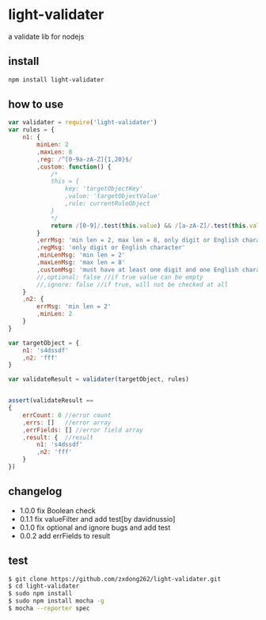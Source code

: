 # light-validater
a validate lib for nodejs

## install

```bash
npm install light-validater
```

## how to use

```javascript
var validater = require('light-validater')
var rules = {
    n1: {
        minLen: 2
        ,maxLen: 8
        ,reg: /^[0-9a-zA-Z]{1,20}$/
        ,custom: function() {
            /*
            this = {
                key: 'targetObjectKey'
                ,value: 'targetObjectValue'
                ,rule: currentRuleObject
            }
            */
            return /[0-9]/.test(this.value) && /[a-zA-Z]/.test(this.value)
        }
        ,errMsg: 'min len = 2, max len = 8, only digit or English charactor, must have at least one digit and one English character'
        ,regMsg: 'only digit or English character'
        ,minLenMsg: 'min len = 2'
        ,maxLenMsg: 'max len = 8'
        ,customMsg: 'must have at least one digit and one English character'
        //,optional: false //if true value can be empty
        //,ignore: false //if true, will not be checked at all
    }
    ,n2: {
        errMsg: 'min len = 2'
        ,minLen: 2
    }
}

var targetObject = {
    n1: 's4dssdf'
    ,n2: 'fff'
}

var validateResult = validater(targetObject, rules)


assert(validateResult ==
{
    errCount: 0 //error count
    ,errs: []   //error array
    ,errFields: [] //error field array
    ,result: {  //result
        n1: 's4dssdf'
        ,n2: 'fff'
    }
})


```

## changelog
- 1.0.0 fix Boolean check
- 0.1.1 fix valueFilter and add test[by davidnussio]
- 0.1.0 fix optional and ignore bugs and add test
- 0.0.2 add errFields to result

## test

```bash
$ git clone https://github.com/zxdong262/light-validater.git
$ cd light-validater
$ sudo npm install
$ sudo npm install mocha -g
$ mocha --reporter spec
```


